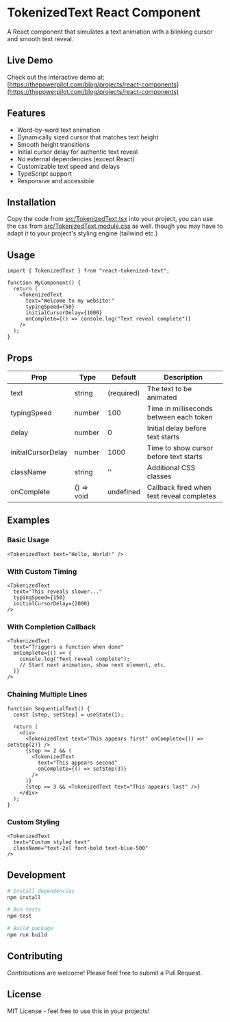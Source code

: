 # TokenizedText React Component

A React component that simulates a text animation with a blinking cursor and smooth text reveal.

## Live Demo

Check out the interactive demo at: [https://thepowerpilot.com/blog/projects/react-components](https://thepowerpilot.com/blog/projects/react-components)

## Features

- Word-by-word text animation
- Dynamically sized cursor that matches text height
- Smooth height transitions
- Initial cursor delay for authentic text reveal
- No external dependencies (except React)
- Customizable text speed and delays
- TypeScript support
- Responsive and accessible

## Installation

Copy the code from [src/TokenizedText.tsx](/src/TokenizedText.tsx) into your project, you can use the css from [src/TokenizedText.module.css](/src/TokenizedText.module.css) as well. though you may have to adapt it to your project's styling engine (tailwind etc.)

## Usage

```tsx
import { TokenizedText } from "react-tokenized-text";

function MyComponent() {
  return (
    <TokenizedText
      text="Welcome to my website!"
      typingSpeed={50}
      initialCursorDelay={1000}
      onComplete={() => console.log("Text reveal complete")}
    />
  );
}
```

## Props

| Prop               | Type       | Default    | Description                               |
| ------------------ | ---------- | ---------- | ----------------------------------------- |
| text               | string     | (required) | The text to be animated                   |
| typingSpeed        | number     | 100        | Time in milliseconds between each token   |
| delay              | number     | 0          | Initial delay before text starts          |
| initialCursorDelay | number     | 1000       | Time to show cursor before text starts    |
| className          | string     | ''         | Additional CSS classes                    |
| onComplete         | () => void | undefined  | Callback fired when text reveal completes |

## Examples

### Basic Usage

```tsx
<TokenizedText text="Hello, World!" />
```

### With Custom Timing

```tsx
<TokenizedText
  text="This reveals slower..."
  typingSpeed={150}
  initialCursorDelay={2000}
/>
```

### With Completion Callback

```tsx
<TokenizedText
  text="Triggers a function when done"
  onComplete={() => {
    console.log("Text reveal complete");
    // Start next animation, show next element, etc.
  }}
/>
```

### Chaining Multiple Lines

```tsx
function SequentialText() {
  const [step, setStep] = useState(1);

  return (
    <div>
      <TokenizedText text="This appears first" onComplete={() => setStep(2)} />
      {step >= 2 && (
        <TokenizedText
          text="This appears second"
          onComplete={() => setStep(3)}
        />
      )}
      {step >= 3 && <TokenizedText text="This appears last" />}
    </div>
  );
}
```

### Custom Styling

```tsx
<TokenizedText
  text="Custom styled text"
  className="text-2xl font-bold text-blue-500"
/>
```

## Development

```bash
# Install dependencies
npm install

# Run tests
npm test

# Build package
npm run build
```

## Contributing

Contributions are welcome! Please feel free to submit a Pull Request.

## License

MIT License - feel free to use this in your projects!
